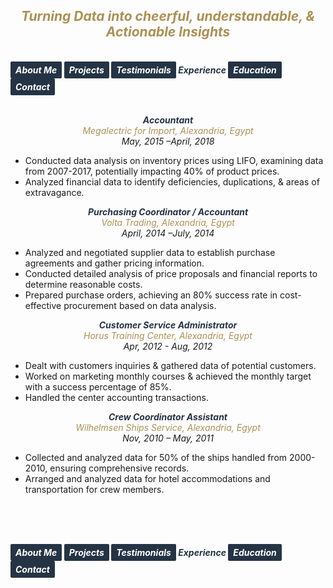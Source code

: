 ## ***<center><span style="color:#ac9055">Turning Data into cheerful, understandable, & Actionable Insights</span></center>***
<br>
<strong>
  <em>
    <a href="https://hend-a-ghafour.github.io" style="display:inline-block; padding:5px 8px; color:white; background-color:#243444; text-align:center; text-decoration:none; border-radius:2px;"> 
      About Me 
    </a>
    <a href="https://hend-a-ghafour.github.io/Projects" style="display:inline-block; padding:5px 8px; color:white; background-color:#243444; text-align:center; text-decoration:none; border-radius:2px;">
      Projects
    </a>
    <a href="https://hend-a-ghafour.github.io/Testimonials" style="display:inline-block; padding:5px 8px; color:white; background-color:#243444; text-align:center; text-decoration:none; border-radius:2px;"> 
      Testimonials 
    </a>
    <span style="color:#243444"> 
      Experience 
    </span>
    <a href="https://hend-a-ghafour.github.io/Certifications" style="display:inline-block; padding:5px 8px; color:white; background-color:#243444; text-align:center; text-decoration:none; border-radius:2px;"> 
      Education 
    </a>
    <a href="https://hend-a-ghafour.github.io/Contact" style="display:inline-block; padding:5px 8px; color:white; background-color:#243444; text-align:center; text-decoration:none; border-radius:2px;"> 
      Contact 
    </a>
  </em>
</strong>
<br><br>
<p style='text-align: justify;'>
  <center>
    <strong>
      <em>
        <span style="color:#243444">
          Accountant
        </span>
      </em>
    </strong>
    <br>
    <em>
      <span style="color:#ac9055">
        Megalectric for Import, Alexandria, Egypt
      </span>
    </em>
    <br>
    <em>
      May, 2015 –April, 2018
    </em>
  </center>
  <ul>
    <li>Conducted data analysis on inventory prices using LIFO, examining data from 2007-2017, potentially impacting 40% of product prices.</li>
    <li>Analyzed financial data to identify deficiencies, duplications, & areas of extravagance.</li>
  </ul>
</p>
<p style='text-align: justify;'>
  <center>
   <strong>
     <em>
       <span style="color:#243444">
         Purchasing Coordinator / Accountant
       </span>
     </em>
   </strong>
    <br>
    <em>
      <span style="color:#ac9055">
        Volta Trading, Alexandria, Egypt
      </span>
    </em>
    <br>
    <em>
      April, 2014 –July, 2014
    </em>
  </center>
  <ul>
    <li>Analyzed and negotiated supplier data to establish purchase agreements and gather pricing information.</li>
    <li>Conducted detailed analysis of price proposals and financial reports to determine reasonable costs.</li>
    <li>Prepared purchase orders, achieving an 80% success rate in cost-effective procurement based on data analysis.</li>
  </ul>
  </p>
  <p style='text-align: justify;'>
    <center>
      <strong>
        <em>
          <span style="color:#243444">
            Customer Service Administrator
          </span>
        </em>
      </strong>
      <br>
      <em>
        <span style="color:#ac9055">
          Horus Training Center, Alexandria, Egypt
        </span>
      </em>
      <br>
      <em>
        Apr, 2012 - Aug, 2012
      </em>
    </center>
    <ul>
      <li>Dealt with customers inquiries & gathered data of potential customers.</li>
      <li>Worked on marketing monthly courses & achieved the monthly target with a success percentage of 85%.</li>
      <li>Handled the center accounting transactions.</li>
    </ul>
</p>
<p style='text-align: justify;'>
  <center>
    <strong>
      <em>
        <span style="color:#243444">
          Crew Coordinator Assistant 
        </span>
      </em>
    </strong>
    <br>
    <em>
      <span style="color:#ac9055">
        Wilhelmsen Ships Service, Alexandria, Egypt
      </span>
    </em>
    <br>
    <em>
      Nov, 2010 – May, 2011
    </em>
  </center>
  <ul>
    <li>Collected and analyzed data for 50% of the ships handled from 2000-2010, ensuring comprehensive records.</li>
    <li>Arranged and analyzed data for hotel accommodations and transportation for crew members.</li>
  </ul>

<br><br><br>

<strong>
  <em>
    <a href="https://hend-a-ghafour.github.io" style="display:inline-block; padding:5px 8px; color:white; background-color:#243444; text-align:center; text-decoration:none; border-radius:2px;"> 
      About Me 
    </a>
    <a href="https://hend-a-ghafour.github.io/Projects" style="display:inline-block; padding:5px 8px; color:white; background-color:#243444; text-align:center; text-decoration:none; border-radius:2px;">
      Projects
    </a>
    <a href="https://hend-a-ghafour.github.io/Testimonials" style="display:inline-block; padding:5px 8px; color:white; background-color:#243444; text-align:center; text-decoration:none; border-radius:2px;"> 
      Testimonials 
    </a>
    <span style="color:#243444"> 
      Experience 
    </span>
    <a href="https://hend-a-ghafour.github.io/Certifications" style="display:inline-block; padding:5px 8px; color:white; background-color:#243444; text-align:center; text-decoration:none; border-radius:2px;"> 
      Education 
    </a>
    <a href="https://hend-a-ghafour.github.io/Contact" style="display:inline-block; padding:5px 8px; color:white; background-color:#243444; text-align:center; text-decoration:none; border-radius:2px;"> 
      Contact 
    </a>
  </em>
</strong>
